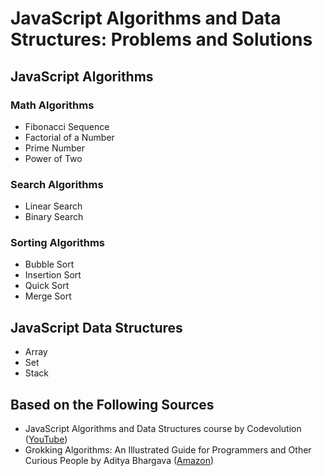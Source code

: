 # JavaScript Algorithms and Data Structures: Problems and Solutions

## JavaScript Algorithms

### Math Algorithms

* Fibonacci Sequence
* Factorial of a Number
* Prime Number
* Power of Two

### Search Algorithms

* Linear Search
* Binary Search

### Sorting Algorithms

* Bubble Sort
* Insertion Sort
* Quick Sort
* Merge Sort

## JavaScript Data Structures

* Array
* Set
* Stack

## Based on the Following Sources

* JavaScript Algorithms and Data Structures course by Codevolution ([YouTube](https://www.youtube.com/@Codevolution))
* Grokking Algorithms: An Illustrated Guide for Programmers and Other Curious People 
by Aditya Bhargava ([Amazon](https://www.amazon.es/Grokking-Algorithms-illustrated-programmers-curious/dp/1617292230/ref=asc_df_1617292230/?tag=googshopes-21&linkCode=df0&hvadid=699717042931&hvpos=&hvnetw=g&hvrand=6516416806533499586&hvpone=&hvptwo=&hvqmt=&hvdev=c&hvdvcmdl=&hvlocint=&hvlocphy=20285&hvtargid=pla-436862069177&psc=1&mcid=d1ec5fbacca337e588916c8bad0ae446&gad_source=1))
